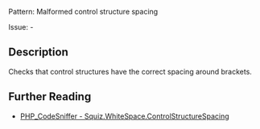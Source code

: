 Pattern: Malformed control structure spacing

Issue: -

## Description

Checks that control structures have the correct spacing around brackets.

## Further Reading

* [PHP_CodeSniffer - Squiz.WhiteSpace.ControlStructureSpacing](https://github.com/squizlabs/PHP_CodeSniffer/blob/master/src/Standards/Squiz/Sniffs/WhiteSpace/ControlStructureSpacingSniff.php)